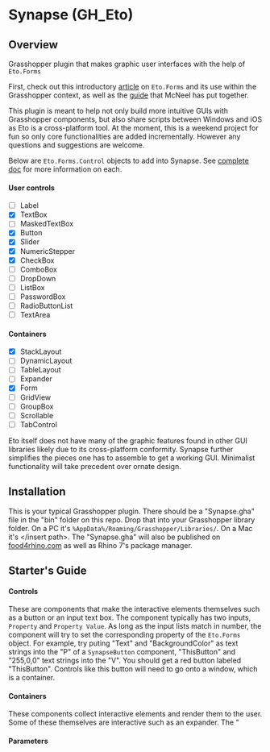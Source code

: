 # Synapse (GH_Eto)
## Overview
Grasshopper plugin that makes graphic user interfaces with the help of `Eto.Forms`

First, check out this introductory [article](https://willwang6.wixsite.com/precision/post/2019/01/01/how-to-use-etoforms-in-rhinograsshopper-part-1) on `Eto.Forms` and its use within the Grasshopper context, as well as the [guide](https://developer.rhino3d.com/guides/rhinopython/eto-forms-python/) that McNeel has put together.

This plugin is meant to help not only build more intuitive GUIs with Grasshopper components, but also share scripts between Windows and iOS as Eto is a cross-platform tool. At the moment, this is a weekend project for fun so only core functionalities are added incrementally. However any questions and suggestions are welcome.

Below are `Eto.Forms.Control` objects to add into Synapse. See [complete doc](http://pages.picoe.ca/docs/api/html/R_Project_EtoForms.htm) for more information on each. 
#### User controls
- [ ] Label
- [x] TextBox
- [ ] MaskedTextBox
- [x] Button
- [x] Slider
- [x] NumericStepper
- [x] CheckBox
- [ ] ComboBox
- [ ] DropDown
- [ ] ListBox
- [ ] PasswordBox
- [ ] RadioButtonList
- [ ] TextArea
#### Containers
- [x] StackLayout
- [ ] DynamicLayout
- [ ] TableLayout
- [ ] Expander
- [x] Form
- [ ] GridView
- [ ] GroupBox
- [ ] Scrollable
- [ ] TabControl

Eto itself does not have many of the graphic features found in other GUI libraries likely due to its cross-platform conformity. Synapse further simplifies the pieces one has to assemble to get a working GUI. Minimalist functionality will take precedent over ornate design. 
## Installation
This is your typical Grasshopper plugin. There should be a "Synapse.gha" file in the "bin" folder on this repo. Drop that into your Grasshopper library folder. On a PC it's `%AppData%/Roaming/Grasshopper/Libraries/`. On a Mac it's </insert path>. The "Synapse.gha" will also be published on [food4rhino.com](https://www.food4rhino.com/) as well as Rhino 7's package manager. 
## Starter's Guide
#### Controls
These are components that make the interactive elements themselves such as a button or an input text box. The component typically has two inputs, `Property` and `Property Value`. As long as the input lists match in number, the component will try to set the corresponding property of the `Eto.Forms` object. For example, try puting "Text" and "BackgroundColor" as text strings into the "P" of a `SynapseButton` component, "ThisButton" and "255,0,0" text strings into the "V". You should get a red button labeled "ThisButton". Controls like this button will need to go onto a window, which is a container.
#### Containers
These components collect interactive elements and render them to the user. Some of these themselves are interactive such as an expander. The "
#### Parameters
